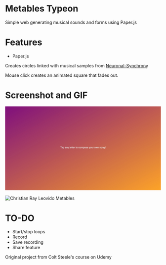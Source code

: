 # Metables Typeon

Simple web generating musical sounds and forms using Paper.js


# Features

- Paper.js

Creates circles linked with musical samples from [Neuronal-Synchrony](https://github.com/jonobr1/Neuronal-Synchrony/tree/master/assets)

Mouse click creates an animated square that fades out.

# Screenshot and GIF

![Christian Ray Leovido Metables](/Screenshots/metables-scr-1.jpg)


![Christian Ray Leovido Metables](/Screenshots/metables-1.gif)

# TO-DO

- Start/stop loops
- Record
- Save recording
- Share feature

Original project from Colt Steele's course on Udemy 
